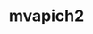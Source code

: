 ---
title: "mvapich2"
layout: cache
categories: [package, develop]
meta: {"versions": ["2.3.7-1"], "compilers": ["gcc@=7.5.0"], "oss": ["ubuntu18.04"], "platforms": ["linux"], "targets": ["x86_64_v3"], "stacks": ["radiuss", "root"], "num_specs": 11, "num_specs_by_stack": {"radiuss": 11, "root": 11}}
spec_details: [{"hash": "eocgzps7acjoqxus2enochlhja4lxatw", "compiler": "gcc@=7.5.0", "versions": ["2.3.7-1"], "os": "ubuntu18.04", "platform": "linux", "target": "x86_64_v3", "variants": ["~alloca", "build_system=autotools", "ch3_rank_bits=32", "~cuda", "~debug", "fabrics=mrail", "file_systems=auto", "~hwloc_graphics", "~hwlocv2", "patches=750f9f2,d98d8e7", "process_managers=auto", "+regcache", "threads=multiple", "+wrapperrpath"], "stacks": ["radiuss", "root"], "size": "-", "tarball": "https://binaries.spack.io/develop/build_cache/linux-ubuntu18.04-x86_64_v3/gcc-7.5.0/mvapich2-2.3.7-1/linux-ubuntu18.04-x86_64_v3-gcc-7.5.0-mvapich2-2.3.7-1-eocgzps7acjoqxus2enochlhja4lxatw.spack"}, {"hash": "tvfaz7z5x545jdwkookz3olfvxttmb5s", "compiler": "gcc@=7.5.0", "versions": ["2.3.7-1"], "os": "ubuntu18.04", "platform": "linux", "target": "x86_64_v3", "variants": ["~alloca", "build_system=autotools", "ch3_rank_bits=32", "~cuda", "~debug", "fabrics=mrail", "file_systems=auto", "~hwloc_graphics", "~hwlocv2", "patches=750f9f2,d98d8e7", "process_managers=auto", "+regcache", "threads=multiple", "+wrapperrpath"], "stacks": ["radiuss", "root"], "size": "-", "tarball": "https://binaries.spack.io/develop/build_cache/linux-ubuntu18.04-x86_64_v3/gcc-7.5.0/mvapich2-2.3.7-1/linux-ubuntu18.04-x86_64_v3-gcc-7.5.0-mvapich2-2.3.7-1-tvfaz7z5x545jdwkookz3olfvxttmb5s.spack"}, {"hash": "7rh7pflc52ufeuty3wylapq62m3o22u7", "compiler": "gcc@=7.5.0", "versions": ["2.3.7-1"], "os": "ubuntu18.04", "platform": "linux", "target": "x86_64_v3", "variants": ["~alloca", "build_system=autotools", "ch3_rank_bits=32", "~cuda", "~debug", "fabrics=mrail", "file_systems=auto", "~hwloc_graphics", "~hwlocv2", "patches=750f9f2,d98d8e7", "process_managers=auto", "+regcache", "threads=multiple", "+wrapperrpath"], "stacks": ["radiuss", "root"], "size": "-", "tarball": "https://binaries.spack.io/develop/build_cache/linux-ubuntu18.04-x86_64_v3/gcc-7.5.0/mvapich2-2.3.7-1/linux-ubuntu18.04-x86_64_v3-gcc-7.5.0-mvapich2-2.3.7-1-7rh7pflc52ufeuty3wylapq62m3o22u7.spack"}, {"hash": "p7iries55vbzfsgpmpgn3zefy6cmoj6t", "compiler": "gcc@=7.5.0", "versions": ["2.3.7-1"], "os": "ubuntu18.04", "platform": "linux", "target": "x86_64_v3", "variants": ["~alloca", "build_system=autotools", "ch3_rank_bits=32", "~cuda", "~debug", "fabrics=mrail", "file_systems=auto", "~hwloc_graphics", "~hwlocv2", "patches=750f9f2,d98d8e7", "process_managers=auto", "+regcache", "threads=multiple", "+wrapperrpath"], "stacks": ["radiuss", "root"], "size": "-", "tarball": "https://binaries.spack.io/develop/build_cache/linux-ubuntu18.04-x86_64_v3/gcc-7.5.0/mvapich2-2.3.7-1/linux-ubuntu18.04-x86_64_v3-gcc-7.5.0-mvapich2-2.3.7-1-p7iries55vbzfsgpmpgn3zefy6cmoj6t.spack"}, {"hash": "zkh2i4u4lead4atyi2hjk5tfe53sopgl", "compiler": "gcc@=7.5.0", "versions": ["2.3.7-1"], "os": "ubuntu18.04", "platform": "linux", "target": "x86_64_v3", "variants": ["~alloca", "build_system=autotools", "ch3_rank_bits=32", "~cuda", "~debug", "fabrics=mrail", "file_systems=auto", "~hwloc_graphics", "~hwlocv2", "patches=750f9f2,d98d8e7", "process_managers=auto", "+regcache", "threads=multiple", "+wrapperrpath"], "stacks": ["radiuss", "root"], "size": "-", "tarball": "https://binaries.spack.io/develop/build_cache/linux-ubuntu18.04-x86_64_v3/gcc-7.5.0/mvapich2-2.3.7-1/linux-ubuntu18.04-x86_64_v3-gcc-7.5.0-mvapich2-2.3.7-1-zkh2i4u4lead4atyi2hjk5tfe53sopgl.spack"}, {"hash": "h3ikzoysfydmh4f6l2iusvaaneudwgky", "compiler": "gcc@=7.5.0", "versions": ["2.3.7-1"], "os": "ubuntu18.04", "platform": "linux", "target": "x86_64_v3", "variants": ["~alloca", "build_system=autotools", "ch3_rank_bits=32", "~cuda", "~debug", "fabrics=mrail", "file_systems=auto", "~hwloc_graphics", "~hwlocv2", "patches=750f9f2,d98d8e7", "process_managers=auto", "+regcache", "threads=multiple", "+wrapperrpath"], "stacks": ["radiuss", "root"], "size": "-", "tarball": "https://binaries.spack.io/develop/build_cache/linux-ubuntu18.04-x86_64_v3/gcc-7.5.0/mvapich2-2.3.7-1/linux-ubuntu18.04-x86_64_v3-gcc-7.5.0-mvapich2-2.3.7-1-h3ikzoysfydmh4f6l2iusvaaneudwgky.spack"}, {"hash": "hzhn7q7cu27aeyk36xx7fpqzzgzgnkoa", "compiler": "gcc@=7.5.0", "versions": ["2.3.7-1"], "os": "ubuntu18.04", "platform": "linux", "target": "x86_64_v3", "variants": ["~alloca", "build_system=autotools", "ch3_rank_bits=32", "~cuda", "~debug", "fabrics=mrail", "file_systems=auto", "~hwloc_graphics", "~hwlocv2", "patches=750f9f2,d98d8e7", "process_managers=auto", "+regcache", "threads=multiple", "+wrapperrpath"], "stacks": ["radiuss", "root"], "size": "-", "tarball": "https://binaries.spack.io/develop/build_cache/linux-ubuntu18.04-x86_64_v3/gcc-7.5.0/mvapich2-2.3.7-1/linux-ubuntu18.04-x86_64_v3-gcc-7.5.0-mvapich2-2.3.7-1-hzhn7q7cu27aeyk36xx7fpqzzgzgnkoa.spack"}, {"hash": "fpenrr5dk5kc5twv34co4e2mphbfr2p7", "compiler": "gcc@=7.5.0", "versions": ["2.3.7-1"], "os": "ubuntu18.04", "platform": "linux", "target": "x86_64_v3", "variants": ["~alloca", "build_system=autotools", "ch3_rank_bits=32", "~cuda", "~debug", "fabrics=mrail", "file_systems=auto", "~hwloc_graphics", "~hwlocv2", "patches=750f9f2,d98d8e7", "process_managers=auto", "+regcache", "threads=multiple", "+wrapperrpath"], "stacks": ["radiuss", "root"], "size": "-", "tarball": "https://binaries.spack.io/develop/build_cache/linux-ubuntu18.04-x86_64_v3/gcc-7.5.0/mvapich2-2.3.7-1/linux-ubuntu18.04-x86_64_v3-gcc-7.5.0-mvapich2-2.3.7-1-fpenrr5dk5kc5twv34co4e2mphbfr2p7.spack"}, {"hash": "n46pojmxswb4omspn2q4pyls3blwhiub", "compiler": "gcc@=7.5.0", "versions": ["2.3.7-1"], "os": "ubuntu18.04", "platform": "linux", "target": "x86_64_v3", "variants": ["~alloca", "build_system=autotools", "ch3_rank_bits=32", "~cuda", "~debug", "fabrics=mrail", "file_systems=auto", "~hwloc_graphics", "~hwlocv2", "patches=750f9f2,d98d8e7", "process_managers=auto", "+regcache", "threads=multiple", "+wrapperrpath"], "stacks": ["radiuss", "root"], "size": "-", "tarball": "https://binaries.spack.io/develop/build_cache/linux-ubuntu18.04-x86_64_v3/gcc-7.5.0/mvapich2-2.3.7-1/linux-ubuntu18.04-x86_64_v3-gcc-7.5.0-mvapich2-2.3.7-1-n46pojmxswb4omspn2q4pyls3blwhiub.spack"}, {"hash": "r3qmna4fz47fysnznausr5gu6qslchnt", "compiler": "gcc@=7.5.0", "versions": ["2.3.7-1"], "os": "ubuntu18.04", "platform": "linux", "target": "x86_64_v3", "variants": ["~alloca", "build_system=autotools", "ch3_rank_bits=32", "~cuda", "~debug", "fabrics=mrail", "file_systems=auto", "~hwloc_graphics", "~hwlocv2", "patches=750f9f2,d98d8e7", "process_managers=auto", "+regcache", "threads=multiple", "+wrapperrpath"], "stacks": ["radiuss", "root"], "size": "-", "tarball": "https://binaries.spack.io/develop/build_cache/linux-ubuntu18.04-x86_64_v3/gcc-7.5.0/mvapich2-2.3.7-1/linux-ubuntu18.04-x86_64_v3-gcc-7.5.0-mvapich2-2.3.7-1-r3qmna4fz47fysnznausr5gu6qslchnt.spack"}, {"hash": "qdxkzgndvjr4yfa5a56rkkfyzdp2tnxa", "compiler": "gcc@=7.5.0", "versions": ["2.3.7-1"], "os": "ubuntu18.04", "platform": "linux", "target": "x86_64_v3", "variants": ["~alloca", "build_system=autotools", "ch3_rank_bits=32", "~cuda", "~debug", "fabrics=mrail", "file_systems=auto", "~hwloc_graphics", "~hwlocv2", "patches=750f9f2,d98d8e7", "process_managers=auto", "+regcache", "threads=multiple", "+wrapperrpath"], "stacks": ["radiuss", "root"], "size": "-", "tarball": "https://binaries.spack.io/develop/build_cache/linux-ubuntu18.04-x86_64_v3/gcc-7.5.0/mvapich2-2.3.7-1/linux-ubuntu18.04-x86_64_v3-gcc-7.5.0-mvapich2-2.3.7-1-qdxkzgndvjr4yfa5a56rkkfyzdp2tnxa.spack"}]
---